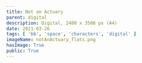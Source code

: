 ```yaml
---
title: Not an Actuary
parent: digital
description: Digital, 2480 x 3508 px (A4)
date: 2021-03-26
tags: [ 'bb', 'space', 'characters', 'digital' ]
imageName: notAnActuary_flats.png
hasImage: True
public: True
---
```

